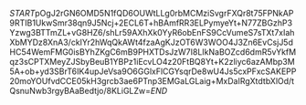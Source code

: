 $START$pOgJ2rGN6OMD5N1fQD6OUWtLLg0rbMCMziSvgrFXQr8t75FPNkAP9RTIB1UkwSmr38qn9J5Ncj+2ECL6T+hBAmfRR3ELPymyeYt+N77ZBGzhP3Yzwg3BTTmZL+vG8HZ6/shLr59AXhXk0YyR6obEnFS9CcVumeS7sTXt7xIahXbMYDz8XnA3/ckIYr2hWqQkAWt4fzaAgKJzOT6W3WOO4J3Zn6EvCsjJ5dHC54WemFMG0isBYhZKgC6mB9PHXTDsJzW7I8LIkNaBOZcd6dmR5vYkfMqz3sCPTXMeyZJSbyBeuB1YBPz1iEcvLO4z20FtBQ8Yt+K2zliyc6azAMbp3M5A+ob+yd3SBrT6IK4upJeVsa9O6GGlxFlCGYsqrDe8wU4Js5cxPFxcSAKEPP20moYOUfvdCCE05kH3grcb3ae6PTnp3EMGaLGLaig+MxDaIRgXtdtbXlOd/tQsnuNwb3rgyBAaBedtjo/8KLiGLZw=$END$